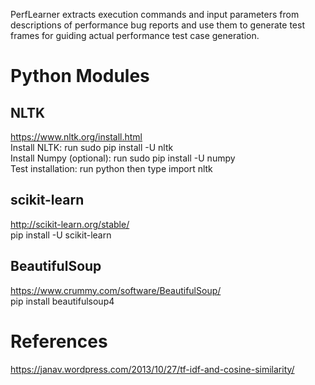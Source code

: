 PerfLearner extracts execution commands and input parameters from descriptions of performance bug reports and
use them to generate test frames for guiding actual performance test case generation.

# Python Modules
## NLTK 
https://www.nltk.org/install.html <br />
Install NLTK: run sudo pip install -U nltk <br />
Install Numpy (optional): run sudo pip install -U numpy <br />
Test installation: run python then type import nltk <br />

## scikit-learn
http://scikit-learn.org/stable/ <br />
pip install -U scikit-learn

## BeautifulSoup
https://www.crummy.com/software/BeautifulSoup/ <br />
pip install beautifulsoup4

# References
https://janav.wordpress.com/2013/10/27/tf-idf-and-cosine-similarity/
